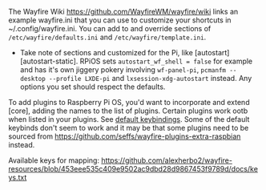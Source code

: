 The Wayfire Wiki https://github.com/WayfireWM/wayfire/wiki links an example wayfire.ini that you can use to customize your shortcuts in ~/.config/wayfire.ini. You can add to and override sections of `/etc/wayfire/defaults.ini` and `/etc/wayfire/template.ini`. 

- Take note of sections and customized for the Pi, like [autostart] [autostart-static]. RPiOS sets `autostart_wf_shell = false` for example and has it's own jiggery pokery involving `wf-panel-pi`, `pcmanfm --desktop --profile LXDE-pi` and `lxsession-xdg-autostart` instead. Any options you set should respect the defaults.

To add plugins to Raspberry Pi OS, you'd want to incorporate and extend [core], adding the names to the list of plugins. Certain plugins work ootb when listed in your plugins. See [default keybindings](https://github.com/WayfireWM/wayfire/wiki/Bindings-available-by-default). Some of the default keybinds don't seem to work and it may be that some plugins need to be sourced from https://github.com/seffs/wayfire-plugins-extra-raspbian instead. 

Available keys for mapping: https://github.com/alexherbo2/wayfire-resources/blob/453eee535c409e9502ac9dbd28d9867453f9789d/docs/keys.txt 

